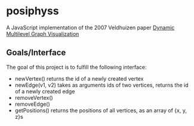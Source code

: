 # posiphyss

A JavaScript implementation of the 2007 Veldhuizen paper [Dynamic Multilevel Graph Visualization](http://arxiv.org/abs/0712.1549)

## Goals/Interface
The goal of this project is to fulfill the following interface:

* newVertex() returns the id of a newly created vertex
* newEdge(v1, v2) takes as arguments ids of two vertices, returns the id of a newly created edge
* removeVertex()
* removeEdge()
* getPositions() returns the positions of all vertices, as an array of {x, y, z}s
	
